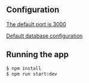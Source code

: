 ## Configuration

[The default port is 3000](https://github.com/mhcomp/db-repro/blob/master/src/main.ts#L22)

[Default database configuration](https://github.com/mhcomp/db-repro/blob/master/src/app.module.ts#L9)

## Running the app

```bash
$ npm install
$ npm run start:dev
```

